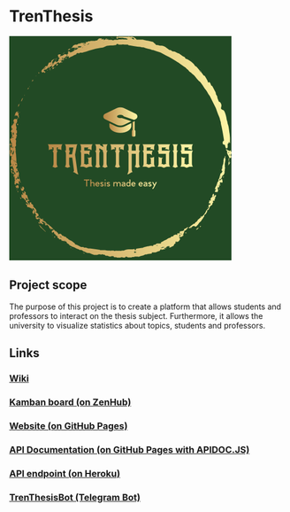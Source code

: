 # TrenThesis
![logo](docs/logo/logo.png)

## Project scope
The purpose of this project is to create a platform that allows students and professors to interact on the thesis subject. Furthermore, it allows the university to visualize statistics about topics, students and professors.

## Links

### [Wiki](https://github.com/MassimoGirondi/TrenThesis/wiki)
### [Kamban board (on ZenHub)](https://app.zenhub.com/workspace/o/massimogirondi/trenthesis/boards)
### [Website (on GitHub Pages)](https://massimogirondi.github.io/TrenThesis/)
### [API Documentation (on GitHub Pages with APIDOC.JS)](https://massimogirondi.github.io/TrenThesis/apidoc/)
### [API endpoint (on Heroku)](https://trenthesis.herokuapp.com/)
### [TrenThesisBot (Telegram Bot)](t.me/TrenThesis_bot)
